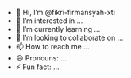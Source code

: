 - 👋 Hi, I’m @fikri-firmansyah-xti
- 👀 I’m interested in ...
- 🌱 I’m currently learning ...
- 💞️ I’m looking to collaborate on ...
- 📫 How to reach me ...
- 😄 Pronouns: ...
- ⚡ Fun fact: ...

<!---
fikri-firmansyah-xti/fikri-firmansyah-xti is a ✨ special ✨ repository because its `README.md` (this file) appears on your GitHub profile.
You can click the Preview link to take a look at your changes.
--->
